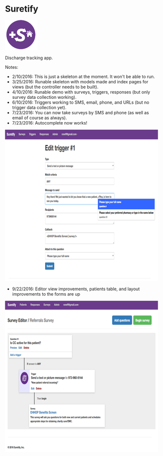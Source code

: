 # Suretify
<img src="https://raw.githubusercontent.com/nosarcasm/medtracker/master/assets/images/suretify-logo.png" height=100 />

Discharge tracking app.

Notes:
* 2/10/2016: This is just a skeleton at the moment. It won't be able to run.
* 3/25/2016: Runable skeleton with models made and index pages for views (but the controller needs to be built).
* 4/10/2016: Runable demo with surveys, triggers, responses (but only survey data collection working).
* 6/10/2016: Triggers working to SMS, email, phone, and URLs (but no trigger data collection yet).
* 7/23/2016: You can now take surveys by SMS and phone (as well as email of course as always).
* 7/23/2016: Autocomplete now works!

<img src="https://raw.githubusercontent.com/nosarcasm/medtracker/master/examples/autocomplete.PNG" height=500 />

* 9/22/2016: Editor view improvements, patients table, and layout improvements to the forms are up

<img src="https://github.com/nosarcasm/medtracker/blob/master/examples/editor_view.PNG?raw=true" height=500 />
